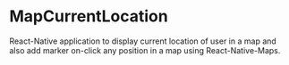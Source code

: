 # MapCurrentLocation
React-Native application to display current location of user in a map and also add marker on-click any position in a map using React-Native-Maps.
